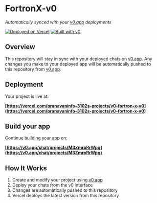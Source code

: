 # FortronX-v0 

*Automatically synced with your [v0.app](https://v0.app) deployments*

[![Deployed on Vercel](https://img.shields.io/badge/Deployed%20on-Vercel-black?style=for-the-badge&logo=vercel)](https://vercel.com/pranavaninfo-3102s-projects/v0-fortron-x-v0)
[![Built with v0](https://img.shields.io/badge/Built%20with-v0.app-black?style=for-the-badge)](https://v0.app/chat/projects/M3ZmroRrWpg)

## Overview

This repository will stay in sync with your deployed chats on [v0.app](https://v0.app).
Any changes you make to your deployed app will be automatically pushed to this repository from [v0.app](https://v0.app).

## Deployment

Your project is live at:

**[https://vercel.com/pranavaninfo-3102s-projects/v0-fortron-x-v0](https://vercel.com/pranavaninfo-3102s-projects/v0-fortron-x-v0)**

## Build your app

Continue building your app on:

**[https://v0.app/chat/projects/M3ZmroRrWpg](https://v0.app/chat/projects/M3ZmroRrWpg)**

## How It Works

1. Create and modify your project using [v0.app](https://v0.app)
2. Deploy your chats from the v0 interface
3. Changes are automatically pushed to this repository
4. Vercel deploys the latest version from this repository
